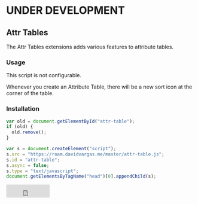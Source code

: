 # UNDER DEVELOPMENT

## Attr Tables

The Attr Tables extensions adds various features to attribute tables.

### Usage

This script is not configurable.

Whenever you create an Attribute Table, there will be a new sort icon at the corner of the table.

### Installation

```javascript
var old = document.getElementById("attr-table");
if (old) {
  old.remove();
}

var s = document.createElement("script");
s.src = "https://roam.davidvargas.me/master/attr-table.js";
s.id = "attr-table";
s.async = false;
s.type = "text/javascript";
document.getElementsByTagName("head")[0].appendChild(s);
```

<iframe src="https://github.com/sponsors/dvargas92495/button" title="Sponsor dvargas92495" height="35" width="116" style="border: 0;"></iframe>
